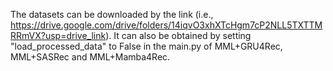 The datasets can be downloaded by the link (i.e., https://drive.google.com/drive/folders/14iqvO3xhXTcHgm7cP2NLL5TXTTMRRmVX?usp=drive_link). It can also be obtained by setting "load_processed_data" to False in the main.py of MML+GRU4Rec, MML+SASRec and MML+Mamba4Rec.
